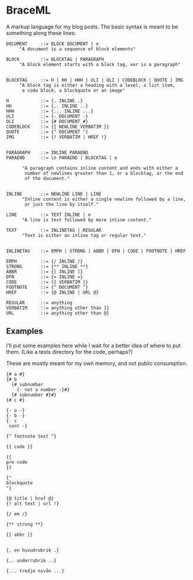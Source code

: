 
BraceML
=======

A markup language for my blog posts. The basic syntax is meant to be
something along these lines:


    DOCUMENT     ::= BLOCK DOCUMENT | e
         "A document is a sequence of block elements"
  
    BLOCK        ::= BLOCKTAG | PARAGRAPH
         "A block element starts with a block tag, xor is a paragraph"
  
  
    BLOCKTAG     ::= H | HH | HHH | ULI | OLI | CODEBLOCK | QUOTE | IMG
         "A block tag is either a heading with a level, a list item,
          a code block, a blockquote or an image"
  
    H            ::= {. INLINE .}
    HH           ::= {.. INLINE ..}
    HHH          ::= {... INLINE ...}
    ULI          ::= {- DOCUMENT -}
    OLI          ::= {# DOCUMENT #}
    CODEBLOCK    ::= {{ NEWLINE VERBATIM }}
    QUOTE        ::= {" DOCUMENT "}
    IMG          ::= {! VERBATIM | HREF !}
  
  
    PARAGRAPH    ::= INLINE PARAEND
    PARAEND      ::= \n PARAEND | BLOCKTAG | e
  
          "A paragraph contains inline content and ends with either a
           number of newlines greater than 1, or a blocktag, or the end
           of the document."
  
  
    INLINE       ::= NEWLINE LINE | LINE
          "Inline content is either a single newline followed by a line,
           or just the line by itself."
  
    LINE         ::= TEXT INLINE | e
          "A line is text followed by more inline content."
  
    TEXT         ::= INLINETAG | REGULAR
          "Text is either an inline tag or regular text."
  
  
    INLINETAG    ::= EMPH | STRONG | ABBR | DFN | CODE | FOOTNOTE | HREF
  
    EMPH         ::= {/ INLINE /}
    STRONG       ::= {** INLINE **}
    ABBR         ::= {[ INLINE ]}
    DFN          ::= {= INLINE =}
    CODE         ::= {{ VERBATIM }}
    FOOTNOTE     ::= {^ DOCUMENT ^}
    HREF         ::= {@ INLINE | URL @}
  
    REGULAR      ::= anything
    VERBATIM     ::= anything other than }}
    URL          ::= anything other than @}


Examples
--------

I'll put some examples here while I wait for a better idea of where to put
them. (Like a tests directory for the code, perhaps?)

These are mostly meant for my own memory, and not public consumption.

    {# a #}
    {# b 
      {# subnumber
        {- not a number -}#}
      {# subnumber #}#}
    {# c #}
    
    {- a -}
    {- b -}
    {- c
     cont -}
    
    {^ footnote text ^}
    
    {{ code }}
    
    {{
    pre code
    }}
    
    {"
    blockquote
    "}
    
    {@ title | href @}
    {! alt text | url !}
    
    {/ em /}
    
    {** strong **}
    
    {[ abbr ]}
    
    
    {. en huvudrubrik .}
    
    {.. underrubrik ..}
    
    {... tredje nivån ...}
